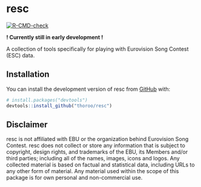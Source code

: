 
<!-- README.md is generated from README.Rmd. Please edit that file -->

# resc

<!-- badges: start -->

[![R-CMD-check](https://github.com/thoroo/resc/actions/workflows/R-CMD-check.yaml/badge.svg)](https://github.com/thoroo/resc/actions/workflows/R-CMD-check.yaml)
<!-- badges: end -->

**! Currently still in early development !**

A collection of tools specifically for playing with Eurovision Song
Contest (ESC) data.

## Installation

You can install the development version of resc from
[GitHub](https://github.com/) with:

``` r
# install.packages("devtools")
devtools::install_github("thoroo/resc")
```

## Disclaimer

resc is not affiliated with EBU or the organization behind Eurovision
Song Contest. resc does not collect or store any information that is
subject to copyright, design rights, and trademarks of the EBU, its
Members and/or third parties; including all of the names, images, icons
and logos. Any collected material is based on factual and statistical
data, including URLs to any other form of material. Any material used
within the scope of this package is for own personal and non-commercial
use.
